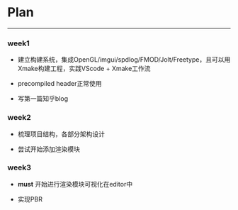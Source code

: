 # Plan

---
### week1 
- 建立构建系统，集成OpenGL/imgui/spdlog/FMOD/Jolt/Freetype，且可以用Xmake构建工程，实践VScode + Xmake工作流

- precompiled header正常使用

- 写第一篇知乎blog

### week2 
- 梳理项目结构，各部分架构设计

- 尝试开始添加渲染模块

### week3 
- **must** 开始进行渲染模块可视化在editor中

- 实现PBR
